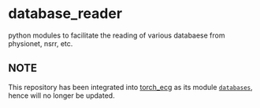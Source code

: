 # database_reader
python modules to facilitate the reading of various databaese from physionet, nsrr, etc.

## NOTE
This repository has been integrated into [torch_ecg](https://github.com/DeepPSP/torch_ecg) as its module [`databases`](https://github.com/DeepPSP/torch_ecg/tree/master/torch_ecg/databases), hence will no longer be updated.
